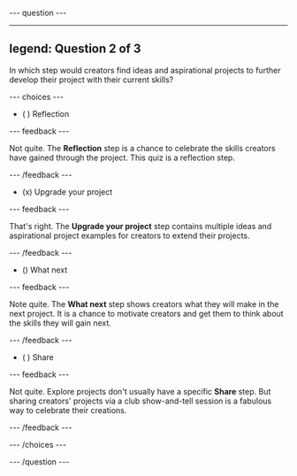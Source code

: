 --- question ---

---
legend: Question 2 of 3
---

In which step would creators find ideas and aspirational projects to further develop their project with their current skills? 

--- choices ---

- ( ) Reflection

 --- feedback ---

Not quite. The **Reflection** step is a chance to celebrate the skills creators have gained through the project. This quiz is a reflection step. 

 --- /feedback ---

- (x) Upgrade your project

 --- feedback ---

That's right. The **Upgrade your project** step contains multiple ideas and aspirational project examples for creators to extend their projects. 

 --- /feedback ---

- () What next

 --- feedback ---

Note quite. The **What next** step shows creators what they will make in the next project. It is a chance to motivate creators and get them to think about the skills they will gain next.

 --- /feedback ---

- ( ) Share

 --- feedback ---

Not quite. Explore projects don't usually have a specific **Share** step. But sharing creators' projects via a club show-and-tell session is a fabulous way to celebrate their creations. 

 --- /feedback ---

--- /choices ---

--- /question ---
